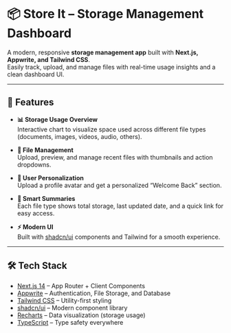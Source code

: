 
# 📦 Store It – Storage Management Dashboard

A modern, responsive **storage management app** built with **Next.js, Appwrite, and Tailwind CSS**.  
Easily track, upload, and manage files with real-time usage insights and a clean dashboard UI.  

---

## 🚀 Features

- **📊 Storage Usage Overview**  
  Interactive chart to visualize space used across different file types (documents, images, videos, audio, others).  

- **📂 File Management**  
  Upload, preview, and manage recent files with thumbnails and action dropdowns.  

- **👤 User Personalization**  
  Upload a profile avatar and get a personalized “Welcome Back” section.  

- **📅 Smart Summaries**  
  Each file type shows total storage, last updated date, and a quick link for easy access.  

- **⚡ Modern UI**  
  Built with [shadcn/ui](https://ui.shadcn.com/) components and Tailwind for a smooth experience.  

---

## 🛠️ Tech Stack

- [Next.js 14](https://nextjs.org/) – App Router + Client Components  
- [Appwrite](https://appwrite.io/) – Authentication, File Storage, and Database  
- [Tailwind CSS](https://tailwindcss.com/) – Utility-first styling  
- [shadcn/ui](https://ui.shadcn.com/) – Modern component library  
- [Recharts](https://recharts.org/) – Data visualization (storage usage)  
- [TypeScript](https://www.typescriptlang.org/) – Type safety everywhere  





